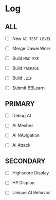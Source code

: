 

# Log


## ALL
- [ ] New `AI TEST LEVEL`
- [ ] Merge Dawei Work
- [ ] Build `MAC EXE`
- [ ] Build `PACKAGE`
- [ ] Build `.ZIP`
- [ ] Submit BBLearn


## PRIMARY
- [ ] Debug AI
- [ ] AI Meshes
- [ ] AI NAvigation
- [ ] AI Attack


## SECONDARY
- [ ] Highscore Display
- [ ] HP Display
- [ ] Unique AI Behavior




